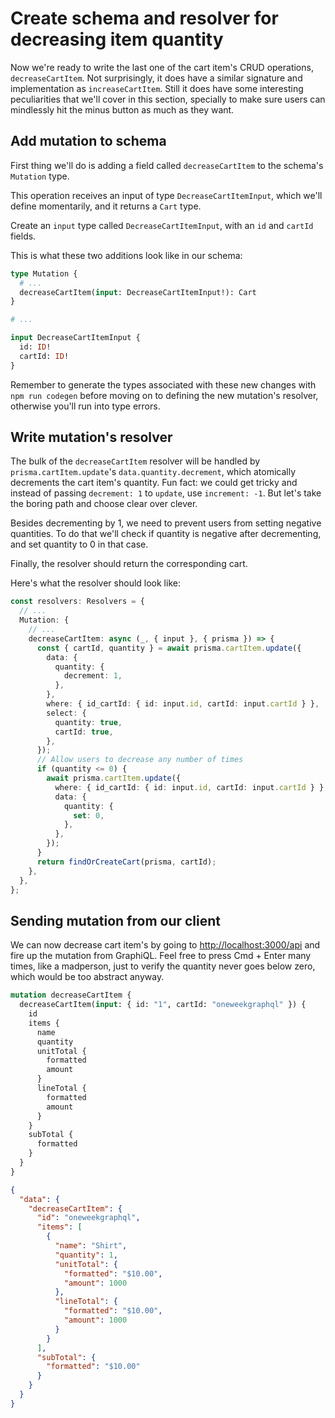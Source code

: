 # Create schema and resolver for decreasing item quantity

Now we're ready to write the last one of the cart item's CRUD operations, `decreaseCartItem`. Not surprisingly, it does have a similar signature and implementation as `increaseCartItem`. Still it does have some interesting peculiarities that we'll cover in this section, specially to make sure users can mindlessly hit the minus button as much as they want.

## Add mutation to schema

First thing we'll do is adding a field called `decreaseCartItem` to the schema's `Mutation` type.

This operation receives an input of type `DecreaseCartItemInput`, which we'll define momentarily, and it returns a `Cart` type.

Create an `input` type called `DecreaseCartItemInput`, with an `id` and `cartId` fields.

This is what these two additions look like in our schema:

```graphql
type Mutation {
  # ...
  decreaseCartItem(input: DecreaseCartItemInput!): Cart
}

# ...

input DecreaseCartItemInput {
  id: ID!
  cartId: ID!
}
```

Remember to generate the types associated with these new changes with `npm run codegen` before moving on to defining the new mutation's resolver, otherwise you'll run into type errors.

## Write mutation's resolver

The bulk of the `decreaseCartItem` resolver will be handled by `prisma.cartItem.update`'s `data.quantity.decrement`, which atomically decrements the cart item's quantity. Fun fact: we could get tricky and instead of passing `decrement: 1` to `update`, use `increment: -1`. But let's take the boring path and choose clear over clever.

Besides decrementing by 1, we need to prevent users from setting negative quantities. To do that we'll check if quantity is negative after decrementing, and set quantity to 0 in that case.

Finally, the resolver should return the corresponding cart.

Here's what the resolver should look like:

```ts
const resolvers: Resolvers = {
  // ...
  Mutation: {
    // ...
    decreaseCartItem: async (_, { input }, { prisma }) => {
      const { cartId, quantity } = await prisma.cartItem.update({
        data: {
          quantity: {
            decrement: 1,
          },
        },
        where: { id_cartId: { id: input.id, cartId: input.cartId } },
        select: {
          quantity: true,
          cartId: true,
        },
      });
      // Allow users to decrease any number of times
      if (quantity <= 0) {
        await prisma.cartItem.update({
          where: { id_cartId: { id: input.id, cartId: input.cartId } },
          data: {
            quantity: {
              set: 0,
            },
          },
        });
      }
      return findOrCreateCart(prisma, cartId);
    },
  },
};
```

## Sending mutation from our client

We can now decrease cart item's by going to [http://localhost:3000/api](http://localhost:3000/api) and fire up the mutation from GraphiQL. Feel free to press Cmd + Enter many times, like a madperson, just to verify the quantity never goes below zero, which would be too abstract anyway.

```graphql
mutation decreaseCartItem {
  decreaseCartItem(input: { id: "1", cartId: "oneweekgraphql" }) {
    id
    items {
      name
      quantity
      unitTotal {
        formatted
        amount
      }
      lineTotal {
        formatted
        amount
      }
    }
    subTotal {
      formatted
    }
  }
}
```

```json
{
  "data": {
    "decreaseCartItem": {
      "id": "oneweekgraphql",
      "items": [
        {
          "name": "Shirt",
          "quantity": 1,
          "unitTotal": {
            "formatted": "$10.00",
            "amount": 1000
          },
          "lineTotal": {
            "formatted": "$10.00",
            "amount": 1000
          }
        }
      ],
      "subTotal": {
        "formatted": "$10.00"
      }
    }
  }
}
```
